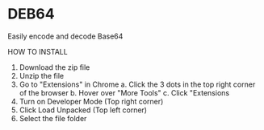 # DEB64
Easily encode and decode Base64

HOW TO INSTALL

1. Download the zip file
2. Unzip the file
3. Go to "Extensions" in Chrome a. Click the 3 dots in the top right corner of the browser b. Hover over "More Tools" c. Click "Extensions
4. Turn on Developer Mode (Top right corner)
5. Click Load Unpacked (Top left corner)
6. Select the file folder
